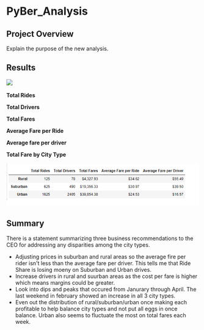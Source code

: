 # PyBer_Analysis

## Project Overview

Explain the purpose of the new analysis.
## Results
![](analysis/PyBer_fare_summary.png)

**Total Rides**

**Total Drivers**

**Total Fares**

**Average Fare per Ride**

**Average fare per driver**

**Total Fare by City Type**


![](analysis/DataFrame.png)

## Summary
There is a statement summarizing three business recommendations to the CEO for addressing any disparities among the city types.

* Adjusting prices in suburban and rural areas so the average fire per rider isn't less than the average fare per driver. This tells me that Ride Share is losing moeny on Suburban and Urban drives. 
* Increase drivers in rural and suurban areas as the cost per fare is higher which means margins could be greater. 
* Look into dips and peaks that occured from Janurary through April. The last weekend in february showed an increase in all 3 city types.
* Even out the distribution of rural/suburban/urban once making each profitable to help balance city types and not put all eggs in once balance. Urban also seems to fluctuate the most on total fares each week. 
